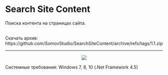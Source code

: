 # Search Site Content
Поиска контента на страницах сайта.

<br>
Скачать архив: https://github.com/SomovStudio/SearchSiteContent/archive/refs/tags/1.1.zip

<hr>

<p align="center">
  <img src="https://somovstudio.github.io/img/projects/search_site_content/search_site_content.png">
</p>

Системные требования: Windows 7, 8, 10 (.Net Framework 4.5)